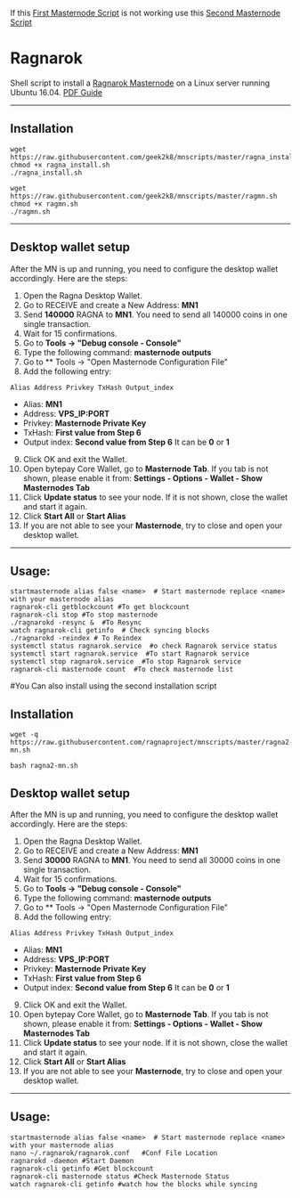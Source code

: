 If this [First Masternode Script](https://github.com/ragnaproject/mnscripts/blob/master/README.MD#installation) is not working use this [Second Masternode Script](https://github.com/ragnaproject/mnscripts/blob/master/README.MD#installation-1)

# Ragnarok
Shell script to install a [Ragnarok Masternode](https://ragnaproject.io/) on a Linux server running Ubuntu 16.04.  [PDF Guide](https://ragnaproject.io/Ragnarok_Masternode_Guide.pdf)
***

## Installation
```
wget https://raw.githubusercontent.com/geek2k8/mnscripts/master/ragna_install.sh 
chmod +x ragna_install.sh
./ragna_install.sh
```
```
wget https://raw.githubusercontent.com/geek2k8/mnscripts/master/ragmn.sh 
chmod +x ragmn.sh
./ragmn.sh 
```
***

## Desktop wallet setup  

After the MN is up and running, you need to configure the desktop wallet accordingly. Here are the steps:  
1. Open the Ragna Desktop Wallet.  
2. Go to RECEIVE and create a New Address: **MN1**  
3. Send **140000** RAGNA to **MN1**. You need to send all 140000 coins in one single transaction.
4. Wait for 15 confirmations.  
5. Go to **Tools -> "Debug console - Console"**
6. Type the following command: **masternode outputs**
7. Go to  ** Tools -> "Open Masternode Configuration File"
8. Add the following entry:
```
Alias Address Privkey TxHash Output_index
```
* Alias: **MN1**
* Address: **VPS_IP:PORT**
* Privkey: **Masternode Private Key**
* TxHash: **First value from Step 6** 
* Output index:  **Second value from Step 6** It can be **0** or **1**
9. Click OK and exit the Wallet.
10. Open bytepay Core Wallet, go to **Masternode Tab**. If you tab is not shown, please enable it from: **Settings - Options - Wallet - Show Masternodes Tab**
11. Click **Update status** to see your node. If it is not shown, close the wallet and start it again.
10. Click **Start All** or **Start Alias**
11. If you are not able to see your **Masternode**, try to close and open your desktop wallet.
***

## Usage:
```
startmasternode alias false <name>  # Start masternode replace <name> with your masternode alias
ragnarok-cli getblockcount #To get blockcount
ragnarok-cli stop #To stop masternode
./ragnarokd -resync &  #To Resync
watch ragnarok-cli getinfo  # Check syncing blocks
./ragnarokd -reindex # To Reindex
systemctl status ragnarok.service  #o check Ragnarok service status
systemctl start ragnarok.service  #To start Ragnarok service
systemctl stop ragnarok.service  #To stop Ragnarok service
ragnarok-cli masternode count  #To check masternode list

```

#You Can also install using the second installation script 

## Installation
```
wget -q https://raw.githubusercontent.com/ragnaproject/mnscripts/master/ragna2-mn.sh 
```
```
bash ragna2-mn.sh
```

## Desktop wallet setup  

After the MN is up and running, you need to configure the desktop wallet accordingly. Here are the steps:  
1. Open the Ragna Desktop Wallet.  
2. Go to RECEIVE and create a New Address: **MN1**  
3. Send **30000** RAGNA to **MN1**. You need to send all 30000 coins in one single transaction.
4. Wait for 15 confirmations.  
5. Go to **Tools -> "Debug console - Console"**
6. Type the following command: **masternode outputs**
7. Go to  ** Tools -> "Open Masternode Configuration File"
8. Add the following entry:
```
Alias Address Privkey TxHash Output_index
```
* Alias: **MN1**
* Address: **VPS_IP:PORT**
* Privkey: **Masternode Private Key**
* TxHash: **First value from Step 6** 
* Output index:  **Second value from Step 6** It can be **0** or **1**
9. Click OK and exit the Wallet.
10. Open bytepay Core Wallet, go to **Masternode Tab**. If you tab is not shown, please enable it from: **Settings - Options - Wallet - Show Masternodes Tab**
11. Click **Update status** to see your node. If it is not shown, close the wallet and start it again.
10. Click **Start All** or **Start Alias**
11. If you are not able to see your **Masternode**, try to close and open your desktop wallet.
***

## Usage:
```
startmasternode alias false <name>  # Start masternode replace <name> with your masternode alias
nano ~/.ragnarok/ragnarok.conf   #Conf File Location
ragnarokd -daemon #Start Daemon
ragnarok-cli getinfo #Get blockcount
ragnarok-cli masternode status #Check Masternode Status
watch ragnarok-cli getinfo #watch how the blocks while syncing
```
